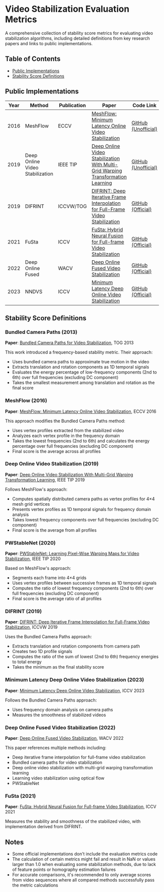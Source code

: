 # Video Stabilization Evaluation Metrics

A comprehensive collection of stability score metrics for evaluating video stabilization algorithms, including detailed definitions from key research papers and links to public implementations.

## Table of Contents
- [Public Implementations](#public-implementations)
- [Stability Score Definitions](#stability-score-definitions)

## Public Implementations

| Year | Method | Publication | Paper | Code Link |
|------|--------|------------|-------|-----------|
| 2016 | MeshFlow | ECCV | [MeshFlow: Minimum Latency Online Video Stabilization](http://www.liushuaicheng.org/eccv2016/meshflow.pdf) | [GitHub (Unofficial)](https://github.com/how4rd/meshflow/blob/master/meshflowstabilizer.py) |
| 2019 | Deep Online Video Stabilization | IEEE TIP | [Deep Online Video Stabilization With Multi-Grid Warping Transformation Learning](https://ieeexplore.ieee.org/document/8554287) | [GitHub (Unofficial)](https://github.com/btxviny/StabNet/blob/main/metrics.py) |
| 2019 | DIFRINT | ICCVW/TOG | [DIFRINT: Deep Iterative Frame Interpolation for Full-Frame Video Stabilization](https://ieeexplore.ieee.org/stamp/stamp.jsp?arnumber=9022415) | [GitHub (Official)](https://github.com/jinsc37/DIFRINT/blob/master/metrics.py) |
| 2021 | FuSta | ICCV | [FuSta: Hybrid Neural Fusion for Full-frame Video Stabilization](https://alex04072000.github.io/FuSta/) | [GitHub (Official)](https://github.com/alex04072000/FuSta/blob/main/metrics.py) |
| 2022 | Deep Online Fused | WACV | [Deep Online Fused Video Stabilization](https://zhmeishi.github.io/dvs/) | [GitHub (Official)](https://github.com/googleinterns/deep-stabilization/blob/master/dvs/metrics.py) |
| 2023 | NNDVS | ICCV | [Minimum Latency Deep Online Video Stabilization](https://github.com/liuzhen03/NNDVS) | [GitHub (Official)](https://github.com/liuzhen03/NNDVS/blob/master/metrices.py) |

## Stability Score Definitions

### Bundled Camera Paths (2013)
**Paper**: [Bundled Camera Paths for Video Stabilization](http://www.liushuaicheng.org/SIGGRAPH2013/index.htm), TOG 2013

This work introduced a frequency-based stability metric. Their approach:
- Uses bundled camera paths to approximate true motion in the video
- Extracts translation and rotation components as 1D temporal signals
- Evaluates the energy percentage of low-frequency components (2nd to 6th) over full frequencies (excluding DC component)
- Takes the smallest measurement among translation and rotation as the final score

### MeshFlow (2016)
**Paper**: [MeshFlow: Minimum Latency Online Video Stabilization](http://www.liushuaicheng.org/eccv2016/meshflow.pdf), ECCV 2016

This approach modifies the Bundled Camera Paths method:
- Uses vertex profiles extracted from the stabilized video
- Analyzes each vertex profile in the frequency domain
- Takes the lowest frequencies (2nd to 6th) and calculates the energy percentage over full frequencies (excluding DC component)
- Final score is the average across all profiles

### Deep Online Video Stabilization (2019)
**Paper**: [Deep Online Video Stabilization With Multi-Grid Warping Transformation Learning](https://ieeexplore.ieee.org/document/8554287), IEEE TIP 2019

Follows MeshFlow's approach:
- Computes spatially distributed camera paths as vertex profiles for 4×4 mesh grid vertices
- Presents vertex profiles as 1D temporal signals for frequency domain analysis
- Takes lowest frequency components over full frequencies (excluding DC component)
- Final score is the average from all profiles

### PWStableNet (2020)
**Paper**: [PWStableNet: Learning Pixel-Wise Warping Maps for Video Stabilization](https://ieeexplore.ieee.org/document/8951447), IEEE TIP 2020

Based on MeshFlow's approach:
- Segments each frame into 4×4 grids
- Uses vertex profiles between successive frames as 1D temporal signals
- Computes the ratio of lowest frequency components (2nd to 6th) over full frequencies (excluding DC component)
- Final score is the average ratio of all profiles

### DIFRINT (2019)
**Paper**: [DIFRINT: Deep Iterative Frame Interpolation for Full-Frame Video Stabilization](https://ieeexplore.ieee.org/stamp/stamp.jsp?arnumber=9022415), ICCVW 2019

Uses the Bundled Camera Paths approach:
- Extracts translation and rotation components from camera path
- Creates two 1D profile signals
- Computes the ratio of the sum of lowest (2nd to 6th) frequency energies to total energy
- Takes the minimum as the final stability score

### Minimum Latency Deep Online Video Stabilization (2023)
**Paper**: [Minimum Latency Deep Online Video Stabilization](https://github.com/liuzhen03/NNDVS), ICCV 2023

Follows the Bundled Camera Paths approach:
- Uses frequency domain analysis on camera paths
- Measures the smoothness of stabilized videos

### Deep Online Fused Video Stabilization (2022)
**Paper**: [Deep Online Fused Video Stabilization](https://zhmeishi.github.io/dvs/), WACV 2022

This paper references multiple methods including:
- Deep iterative frame interpolation for full-frame video stabilization
- Bundled camera paths for video stabilization
- Deep online video stabilization with multi-grid warping transformation learning
- Learning video stabilization using optical flow
- PWStableNet

### FuSta (2021)
**Paper**: [FuSta: Hybrid Neural Fusion for Full-frame Video Stabilization](https://alex04072000.github.io/FuSta/), ICCV 2021

Measures the stability and smoothness of the stabilized video, with implementation derived from DIFRINT.

## Notes
- Some official implementations don't include the evaluation metrics code
- The calculation of certain metrics might fail and result in NaN or values larger than 1.0 when evaluating some stabilization methods, due to lack of feature points or homography estimation failures
- For accurate comparisons, it's recommended to only average scores from video sequences where all compared methods successfully pass the metric calculations